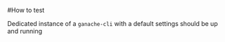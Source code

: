 #How to test

Dedicated instance of a `ganache-cli` with a default settings should be up and running